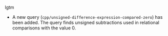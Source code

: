 lgtm
* A new query (`cpp/unsigned-difference-expression-compared-zero`) has been added. The query finds unsigned subtractions used in relational comparisons with the value 0.